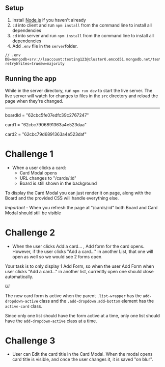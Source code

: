 ## Setup

1. Install [Node.js](https://nodejs.org/en/download/package-manager/) if you haven't already
2. `cd` into client and run `npm install` from the command line to install all dependencies
3. `cd` into server and run `npm install` from the command line to install all dependencies
4. Add `.env` file in the `server`folder.

```
// .env
DB=mongodb+srv://lsaccount:testing123@cluster0.emccd5i.mongodb.net/test?retryWrites=true&w=majority
```

## Running the app

While in the server directory, run `npm run dev` to start the live server. The live server will watch for changes to files in the `src` directory and reload the page when they're changed.

---

boardId = "62cbc5fe07edfc39c2767247"

card1 = "62cbc7906891363a4e523daa"

card2 = "62cbc79d6891363a4e523daf"

# Challenge 1

- When a user clicks a card:
  - Card Modal opens
  - URL changes to "/cards/:id"
  - Board is still shown in the background

To display the Card Modal you can just render it on page, along with the Board and the provided CSS will handle everything else.

_Important_ - When you refresh the page at "/cards/:id" both Board and Card Modal should still be visible

# Challenge 2

- When the user clicks Add a card... , Add form for the card opens. However, if the user clicks "Add a card..." in another List, that one will open as well so we would see 2 forms open.

Your task is to only display 1 Add Form, so when the user Add Form when user clicks "Add a card..." in another list, currently open one should close automatically.

_UI_

The new card form is active when the parent `.list-wrapper` has the `add-dropdown-active` class and the `.add-dropdown.add-bottom` element has the `active-card` class.

Since only one list should have the form active at a time, only one list should have the `add-dropdown-active` class at a time.

# Challenge 3

- User can Edit the card title in the Card Modal. When the modal opens card title is visible, and once the user changes it, it is saved "on blur".

